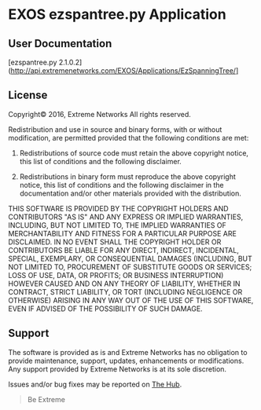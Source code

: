 # EXOS ezspantree.py Application
## User Documentation
[ezspantree.py 2.1.0.2](http://api.extremenetworks.com/EXOS/Applications/EzSpanningTree/]

## License
Copyright© 2016, Extreme Networks
All rights reserved.

Redistribution and use in source and binary forms, with or without modification,
are permitted provided that the following conditions are met:

1. Redistributions of source code must retain the above copyright notice, this
list of conditions and the following disclaimer.

2. Redistributions in binary form must reproduce the above copyright notice,
this list of conditions and the following disclaimer in the documentation
and/or other materials provided with the distribution.

THIS SOFTWARE IS PROVIDED BY THE COPYRIGHT HOLDERS AND CONTRIBUTORS "AS IS" AND
ANY EXPRESS OR IMPLIED WARRANTIES, INCLUDING, BUT NOT LIMITED TO, THE IMPLIED
WARRANTIES OF MERCHANTABILITY AND FITNESS FOR A PARTICULAR PURPOSE ARE
DISCLAIMED. IN NO EVENT SHALL THE COPYRIGHT HOLDER OR CONTRIBUTORS BE LIABLE
FOR ANY DIRECT, INDIRECT, INCIDENTAL, SPECIAL, EXEMPLARY, OR CONSEQUENTIAL
DAMAGES (INCLUDING, BUT NOT LIMITED TO, PROCUREMENT OF SUBSTITUTE GOODS OR
SERVICES; LOSS OF USE, DATA, OR PROFITS; OR BUSINESS INTERRUPTION) HOWEVER
CAUSED AND ON ANY THEORY OF LIABILITY, WHETHER IN CONTRACT, STRICT LIABILITY,
OR TORT (INCLUDING NEGLIGENCE OR OTHERWISE) ARISING IN ANY WAY OUT OF THE USE
OF THIS SOFTWARE, EVEN IF ADVISED OF THE POSSIBILITY OF SUCH DAMAGE.

## Support
The software is provided as is and Extreme Networks has no obligation to provide
maintenance, support, updates, enhancements or modifications.
Any support provided by Extreme Networks is at its sole discretion.

Issues and/or bug fixes may be reported on [The Hub](https://community.extremenetworks.com/extreme).

>Be Extreme
